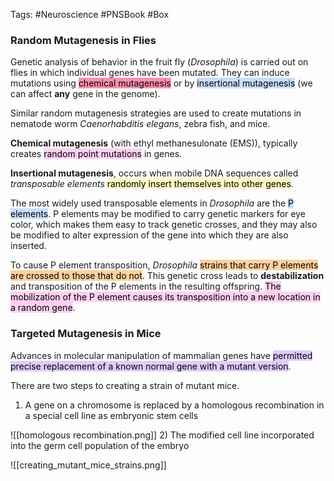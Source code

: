 Tags: #Neuroscience #PNSBook #Box

### Random Mutagenesis in Flies

Genetic analysis of behavior in the fruit fly (_Drosophila_) is carried out on flies in which individual genes have been mutated. They can induce mutations using <mark style="background: #FF5582A6;">chemical mutagenesis</mark> or by <mark style="background: #ADCCFFA6;">insertional mutagenesis</mark> (we can affect **any** gene in the genome).

Similar random mutagenesis strategies are used to create mutations in nematode worm _Caenorhabditis elegans_, zebra fish, and mice.

**Chemical mutagenesis** (with ethyl methanesulonate (EMS)), typically creates <mark style="background: #FFB8EBA6;">random point mutations</mark> in genes.

**Insertional mutagenesis**, occurs when mobile DNA sequences called _transposable elements_ <mark style="background: #FFF3A3A6;">randomly insert themselves into other genes</mark>.

The most widely used transposable elements in _Drosophila_ are the <mark style="background: #ADCCFFA6;">P elements</mark>. P elements may be modified to carry genetic markers for eye color, which makes them easy to track genetic crosses, and they may also be modified to alter expression  of the gene into which they are also inserted.

To cause P element transposition, _Drosophila_ <mark style="background: #FFB86CA6;">strains that carry P elements are crossed to those that do not</mark>. This genetic cross leads to **destabilization** and transposition of the P elements in the resulting offspring. <mark style="background: #FFB8EBA6;">The mobilization of the P element causes its transposition into a new location in a random gene</mark>.

### Targeted Mutagenesis in Mice
Advances in molecular manipulation of mammalian genes have <mark style="background: #D2B3FFA6;">permitted precise replacement of a known normal gene with a mutant version</mark>.

There are two steps to creating a strain of mutant mice.
1) A gene on a chromosome is replaced by a homologous recombination in a special cell line as embryonic stem cells

 ![[homologous recombination.png]]
2) The modified cell line incorporated into the germ cell population of the embryo

![[creating_mutant_mice_strains.png]]



